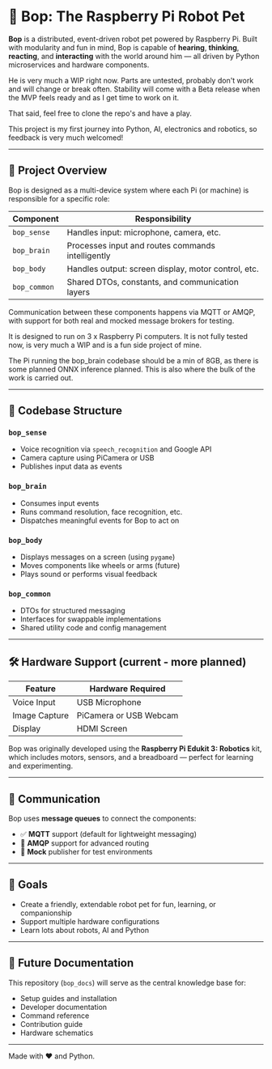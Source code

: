 # 🤖 Bop: The Raspberry Pi Robot Pet

**Bop** is a distributed, event-driven robot pet powered by Raspberry Pi. Built with modularity and fun in mind, Bop is capable of **hearing**, **thinking**, **reacting**, and **interacting** with the world around him — all driven by Python microservices and hardware components.

He is very much a WIP right now. Parts are untested, probably don't work and will change or break often. Stability will
come with a Beta release when the MVP feels ready and as I get time to work on it.

That said, feel free to clone the repo's and have a play.

This project is my first journey into Python, AI, electronics and robotics, so feedback is very much welcomed!



---

## 🧠 Project Overview

Bop is designed as a multi-device system where each Pi (or machine) is responsible for a specific role:

| Component    | Responsibility                                   |
|--------------|--------------------------------------------------|
| `bop_sense`  | Handles input: microphone, camera, etc.          |
| `bop_brain`  | Processes input and routes commands intelligently |
| `bop_body`   | Handles output: screen display, motor control, etc. |
| `bop_common` | Shared DTOs, constants, and communication layers  |

Communication between these components happens via MQTT or AMQP, with support for both real and mocked message brokers for testing.

It is designed to run on 3 x Raspberry Pi computers. It is not fully tested now, is very much a WIP
and is a fun side project of mine.

The Pi running the bop_brain codebase should be a min of 8GB, as there is some planned ONNX inference planned. This is also
where the bulk of the work is carried out.

---

## 🧩 Codebase Structure

### `bop_sense`
- Voice recognition via `speech_recognition` and Google API
- Camera capture using PiCamera or USB
- Publishes input data as events

### `bop_brain`
- Consumes input events
- Runs command resolution, face recognition, etc.
- Dispatches meaningful events for Bop to act on

### `bop_body`
- Displays messages on a screen (using `pygame`)
- Moves components like wheels or arms (future)
- Plays sound or performs visual feedback

### `bop_common`
- DTOs for structured messaging
- Interfaces for swappable implementations
- Shared utility code and config management

---

## 🛠️ Hardware Support (current - more planned)

| Feature        | Hardware Required              |
|----------------|--------------------------------|
| Voice Input    | USB Microphone |
| Image Capture  | PiCamera or USB Webcam         |
| Display        | HDMI Screen                    |


Bop was originally developed using the **Raspberry Pi Edukit 3: Robotics** kit, which includes motors, sensors, and a breadboard — perfect for learning and experimenting.

---

## 📡 Communication

Bop uses **message queues** to connect the components:

- ✅ **MQTT** support (default for lightweight messaging)
- 🐇 **AMQP** support for advanced routing
- 🧪 **Mock** publisher for test environments

---

## 🚀 Goals

- Create a friendly, extendable robot pet for fun, learning, or companionship
- Support multiple hardware configurations
- Learn lots about robots, AI and Python
---

## 📖 Future Documentation

This repository (`bop_docs`) will serve as the central knowledge base for:

- Setup guides and installation
- Developer documentation
- Command reference
- Contribution guide
- Hardware schematics

---

Made with ❤️ and Python.

